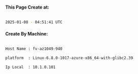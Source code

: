 
   
#### This Page Create at:

```bash

2025-01-08 - 04:51:41 UTC

```

#### Create By Machine:

```bash

Host Name : fv-az1049-940

platform  : Linux-6.8.0-1017-azure-x86_64-with-glibc2.39

Ip Local  : 10.1.0.101

```

